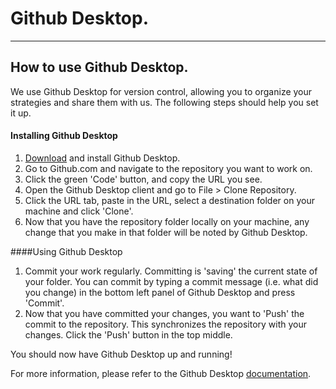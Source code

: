 # Github Desktop.
***
## How to use Github Desktop.

We use Github Desktop for version control, allowing you to organize your strategies and share them with us. The following steps should help you set it up. 

#### Installing Github Desktop
1. [Download](https://desktop.github.com/) and install Github Desktop.
2. Go to Github.com and navigate to the repository you want to work on.
3. Click the green 'Code' button, and copy the URL you see.
4. Open the Github Desktop client and go to File > Clone Repository.
5. Click the URL tab, paste in the URL, select a destination folder on your machine and click 'Clone'.
6. Now that you have the repository folder locally on your machine, any change that you make in that folder will be noted by Github Desktop.

####Using Github Desktop
1. Commit your work regularly. Committing is 'saving' the current state of your folder. You can commit by typing a commit message (i.e. what did you change) in the bottom left panel of Github Desktop and press 'Commit'. 
2. Now that you have committed your changes, you want to 'Push' the commit to the repository. This synchronizes the repository with your changes. Click the 'Push' button in the top middle.   

You should now have Github Desktop up and running!

For more information, please refer to the Github Desktop [documentation](https://docs.github.com/en/desktop/installing-and-configuring-github-desktop/overview/getting-started-with-github-desktop).
